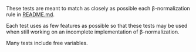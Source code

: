 These tests are meant to match as closely as possible each β-normalization
rule in [README.md](../../../../standard/README.md).

Each test uses as few features as possible so that these tests may be used
when still working on an incomplete implementation of β-normalization.

Many tests include free variables.
